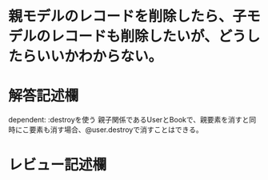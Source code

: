 # 親モデルのレコードを削除したら、子モデルのレコードも削除したいが、どうしたらいいかわからない。
# 解答記述欄

dependent: :destroyを使う
親子関係であるUserとBookで、親要素を消すと同時にこ要素も消す場合、@user.destroyで消すことはできる。





# レビュー記述欄